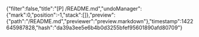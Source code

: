 {"filter":false,"title":"[P] /README.md","undoManager":{"mark":0,"position":-1,"stack":[]},"preview":{"path":"/README.md","previewer":"preview.markdown"},"timestamp":1422645987828,"hash":"da39a3ee5e6b4b0d3255bfef95601890afd80709"}